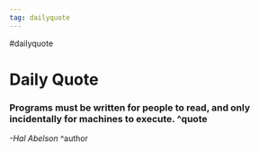 ```yaml
---
tag: dailyquote
---
```


#dailyquote

# Daily Quote

### Programs must be written for people to read, and only incidentally for machines to execute. ^quote
*-Hal Abelson* ^author
